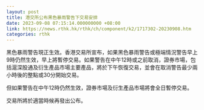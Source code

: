 ```yaml
---
layout: post
title: 港交所公布黑色暴雨警告下交易安排
date: 2023-09-08 07:15:14.000000000 +08:00
link: https://news.rthk.hk/rthk/ch/component/k2/1717302-20230908.htm
categories: rthk
---
```


黑色暴雨警告現正生效。香港交易所宣布，如果黑色暴雨警告或極端情況警告早上9時仍然生效，早上將暫停交易。如果警告在中午12時或之前取消，證券市場，包括滬深股通及衍生產品市場主要產品，將於下午恢復交易，並會在取消警告最少兩小時後的整點或30分開始交易。

但如果警告在中午12時仍然生效，證券市場及衍生產品市場將會全日暫停交易。

交易所將於適當時候再發出公布。
